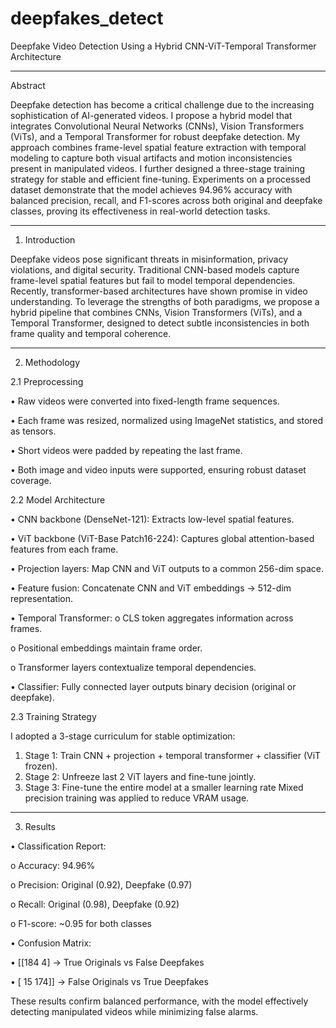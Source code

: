 # deepfakes_detect
Deepfake Video Detection Using a Hybrid CNN-ViT-Temporal Transformer Architecture
________________________________________

Abstract

Deepfake detection has become a critical challenge due to the increasing sophistication of AI-generated videos. I propose a hybrid model that integrates Convolutional Neural Networks (CNNs), Vision Transformers (ViTs), and a Temporal Transformer for robust deepfake detection. My approach combines frame-level spatial feature extraction with temporal modeling to capture both visual artifacts and motion inconsistencies present in manipulated videos. I further designed a three-stage training strategy for stable and efficient fine-tuning. Experiments on a processed dataset demonstrate that the  model achieves 94.96% accuracy with balanced precision, recall, and F1-scores across both original and deepfake classes, proving its effectiveness in real-world detection tasks.
________________________________________

1. Introduction
   
Deepfake videos pose significant threats in misinformation, privacy violations, and digital security. Traditional CNN-based models capture frame-level spatial features but fail to model temporal dependencies. Recently, transformer-based architectures have shown promise in video understanding. To leverage the strengths of both paradigms, we propose a hybrid pipeline that combines CNNs, Vision Transformers (ViTs), and a Temporal Transformer, designed to detect subtle inconsistencies in both frame quality and temporal coherence.
________________________________________
2. Methodology
   
2.1 Preprocessing

•	Raw videos were converted into fixed-length frame sequences.

•	Each frame was resized, normalized using ImageNet statistics, and stored as tensors.

•	Short videos were padded by repeating the last frame.

•	Both image and video inputs were supported, ensuring robust dataset coverage.


2.2 Model Architecture

•	CNN backbone (DenseNet-121): Extracts low-level spatial features.

•	ViT backbone (ViT-Base Patch16-224): Captures global attention-based features from each frame.

•	Projection layers: Map CNN and ViT outputs to a common 256-dim space.

•	Feature fusion: Concatenate CNN and ViT embeddings → 512-dim representation.

•	Temporal Transformer:
o	CLS token aggregates information across frames.

o	Positional embeddings maintain frame order.

o	Transformer layers contextualize temporal dependencies.

•	Classifier: Fully connected layer outputs binary decision (original or deepfake).

2.3 Training Strategy

I adopted a 3-stage curriculum for stable optimization:
1.	Stage 1: Train CNN + projection + temporal transformer + classifier (ViT frozen).
2.	Stage 2: Unfreeze last 2 ViT layers and fine-tune jointly.
3.	Stage 3: Fine-tune the entire model at a smaller learning rate
Mixed precision training was applied to reduce VRAM usage.

________________________________________
3. Results
   
•	Classification Report:

o	Accuracy: 94.96%

o	Precision: Original (0.92), Deepfake (0.97)

o	Recall: Original (0.98), Deepfake (0.92)

o	F1-score: ~0.95 for both classes

•	Confusion Matrix:

•	[[184   4]   → True Originals vs False Deepfakes

•	 [ 15 174]]  → False Originals vs True Deepfakes

These results confirm balanced performance, with the model effectively detecting manipulated videos while minimizing false alarms.


